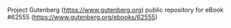 Project Gutenberg (https://www.gutenberg.org) public repository for eBook #62555 (https://www.gutenberg.org/ebooks/62555)
